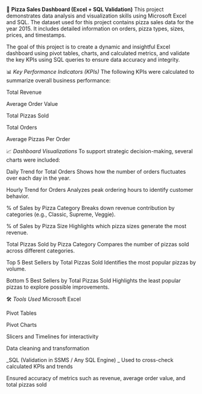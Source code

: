 🍕 **Pizza Sales Dashboard (Excel + SQL Validation)**
This project demonstrates data analysis and visualization skills using Microsoft Excel and SQL. The dataset used for this project contains pizza sales data for the year 2015. It includes detailed information on orders, pizza types, sizes, prices, and timestamps.

The goal of this project is to create a dynamic and insightful Excel dashboard using pivot tables, charts, and calculated metrics, and validate the key KPIs using SQL queries to ensure data accuracy and integrity.

📊 _Key Performance Indicators (KPIs)_
The following KPIs were calculated to summarize overall business performance:

Total Revenue

Average Order Value

Total Pizzas Sold

Total Orders

Average Pizzas Per Order

📈 _Dashboard Visualizations_
To support strategic decision-making, several charts were included:

Daily Trend for Total Orders
Shows how the number of orders fluctuates over each day in the year.

Hourly Trend for Orders
Analyzes peak ordering hours to identify customer behavior.

% of Sales by Pizza Category
Breaks down revenue contribution by categories (e.g., Classic, Supreme, Veggie).

% of Sales by Pizza Size
Highlights which pizza sizes generate the most revenue.

Total Pizzas Sold by Pizza Category
Compares the number of pizzas sold across different categories.

Top 5 Best Sellers by Total Pizzas Sold
Identifies the most popular pizzas by volume.

Bottom 5 Best Sellers by Total Pizzas Sold
Highlights the least popular pizzas to explore possible improvements.

🛠 _Tools Used_
Microsoft Excel

Pivot Tables

Pivot Charts

Slicers and Timelines for interactivity

Data cleaning and transformation

_SQL (Validation in SSMS / Any SQL Engine)
_
Used to cross-check calculated KPIs and trends

Ensured accuracy of metrics such as revenue, average order value, and total pizzas sold
